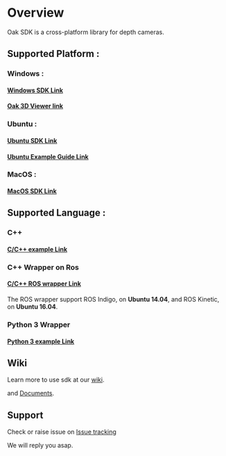 # Overview

Oak SDK  is a cross-platform library for depth cameras.


## Supported Platform :

### Windows :


#### [Windows SDK Link ](https://github.com/oak3dvision/oaksdk/tree/master/libs/windows)
#### [Oak 3D Viewer link ](https://github.com/oak3dvision/oaksdk/tree/master/Viewer_on_windows)


### Ubuntu :

#### [Ubuntu SDK Link ](https://github.com/oak3dvision/oaksdk/tree/master/libs/ubuntu)

#### [Ubuntu Example Guide Link](https://github.com/oak3dvision/oaksdk/wiki/Example-install-guide-on-ubuntu) 


### MacOS :

#### [MacOS SDK Link ](https://github.com/oak3dvision/oaksdk/tree/master/libs/macos)

## Supported Language :


### C++ 

#### [C/C++ example Link ](https://github.com/oak3dvision/oaksdk/tree/master/libs/ubuntu)


### C++ Wrapper on Ros 

#### [C/C++ ROS wrapper  Link ](https://github.com/oak3dvision/oaksdk/tree/master/wrappers/pointcloud_ros)

The ROS wrapper support ROS Indigo, on **Ubuntu 14.04**, and ROS Kinetic, on **Ubuntu 16.04**.

### Python 3 Wrapper 

#### [Python 3 example Link ](https://github.com/oak3dvision/oaksdk/tree/master/wrappers/python/exampes/ShowDepthNoGUI)


## Wiki

Learn more to use sdk at our [wiki](https://github.com/oak3dvision/oaksdk/wiki).

and [Documents](https://github.com/oak3dvision/oaksdk/tree/master/doc).

## Support

Check or raise issue on
[Issue tracking](https://github.com/oak3dvision/oaksdk/issues)
 
We will reply you asap.
